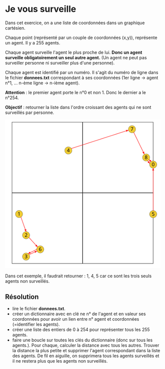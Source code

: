 # Je vous surveille

Dans cet exercice, on a une liste de coordonnées dans un graphique cartésien.

Chaque point (représenté par un couple de coordonnées (x,y)), représente un agent. Il y a 255 agents.

Chaque agent surveille l'agent le plus proche de lui. **Donc un agent surveille obligatoirement un seul autre agent.** (Un agent ne peut pas surveiller personne ni surveiller plus d'une personne).

Chaque agent est identifié par un numéro. Il s'agit du numéro de ligne dans le fichier **donnees.txt** correspondant à ses coordonnées (1er ligne -> agent n°1, ... n-ème ligne -> n-ième agent).

**Attention** : le premier agent porte le n°0 et non 1. Donc le dernier a le n°254.

**Objectif** : retourner la liste dans l'ordre croissant des agents qui ne sont surveillés par personne.

![exemple](./images/exemple.png)

Dans cet exemple, il faudrait retourner : 1, 4, 5 car ce sont les trois seuls agents non surveillés.

## Résolution

- lire le fichier **donnees.txt**.
- créer un dictionnaire avec en clé ne n° de l'agent et en valeur ses coordonnées pour avoir un lien entre n° agent et coordonnées (=identifier les agents).
- créer une liste des entiers de 0 à 254 pour représenter tous les 255 agents.
- faire une boucle sur toutes les clés du dictionnaire (donc sur tous les agents.). Pour chaque, calculer la distance avec tous les autres. Trouver la distance la plus petite et supprimer l'agent correspondant dans la liste des agents. De fil en aiguille, on supprimera tous les agents surveillés et il ne restera plus que les agents non surveillés.
